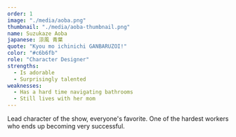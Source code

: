 ```yaml
---
order: 1
image: "./media/aoba.png"
thumbnail: "./media/aoba-thumbnail.png"
name: Suzukaze Aoba
japanese: 涼風 青葉
quote: "Kyou mo ichinichi GANBARUZOI!"
color: "#c6b6fb"
role: "Character Designer"
strengths:
  - Is adorable
  - Surprisingly talented
weaknesses:
  - Has a hard time navigating bathrooms
  - Still lives with her mom
---
```


Lead character of the show, everyone's favorite. 
One of the hardest workers who ends up becoming very successful.
